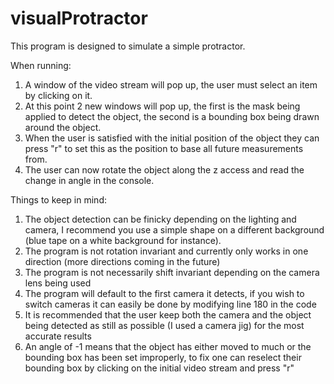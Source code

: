 # visualProtractor

This program is designed to simulate a simple protractor.

When running:
1. A window of the video stream will pop up, the user must select an item by clicking on it.
2. At this point 2 new windows will pop up, the first is the mask being applied to detect the object, the second is a bounding box being drawn around the object.
3. When the user is satisfied with the initial position of the object they can press "r" to set this as the position to base all future measurements from.
4. The user can now rotate the object along the z access and read the change in angle in the console.


Things to keep in mind:
1. The object detection can be finicky depending on the lighting and camera, I recommend you use a simple shape on a different background (blue tape on a white background for instance).
2. The program is not rotation invariant and currently only works in one direction (more directions coming in the future)
3. The program is not necessarily shift invariant depending on the camera lens being used
4. The program will default to the first camera it detects, if you wish to switch cameras it can easily be done by modifying line 180 in the code
5. It is recommended that the user keep both the camera and the object being detected as still as possible (I used a camera jig) for the most accurate results
6. An angle of -1 means that the object has either moved to much or the bounding box has been set improperly, to fix one can reselect their bounding box by clicking on the initial video stream and press "r"
